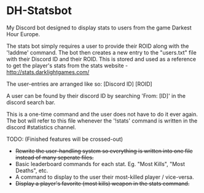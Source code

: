 # DH-Statsbot
My Discord bot designed to display stats to users from the game Darkest Hour Europe.

The stats bot simply requires a user to provide their ROID along with the '!addme' command.
The bot then creates a new entry to the "users.txt" file with their Discord ID and their ROID. This is stored and used as a reference to get the player's stats from the stats website - http://stats.darklightgames.com/

The user-entries are arranged like so: [Discord ID] [ROID]

A user can be found by their discord ID by searching 'From: [ID]' in the discord search bar.

This is a one-time command and the user does not have to do it ever again. The bot will refer to this file whenever the '!stats' command is written in the discord #statistics channel.

TODO: (Finished features will be crossed-out)
* ~~Rewrite the user-handling system so everything is written into one file instead of many seperate files.~~
* Basic leaderboard commands for each stat. Eg. "Most Kills", "Most Deaths", etc.
* A command to display to the user their most-killed player / vice-versa.
* ~~Display a player's favorite (most kills) weapon in the stats command.~~
